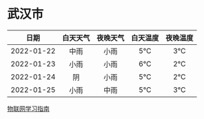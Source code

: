 # 武汉市
|日期|白天天气|夜晚天气|白天温度|夜晚温度|
|:--:|:--:|:--:|:--:|:--:|
|2022-01-22|中雨|小雨|5℃|3℃|
|2022-01-23|小雨|小雨|6℃|2℃|
|2022-01-24|阴|小雨|5℃|2℃|
|2022-01-25|小雨|中雨|5℃|3℃|
 
[物联网学习指南](http://doc.lziqi.top/IoT)
